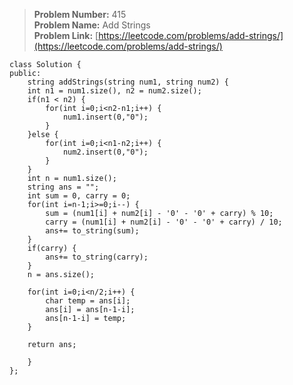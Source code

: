 > **Problem Number:** 415 <br>
> **Problem Name:** Add Strings <br>
> **Problem Link:** [https://leetcode.com/problems/add-strings/](https://leetcode.com/problems/add-strings/) <br>

    class Solution {
    public:
        string addStrings(string num1, string num2) {
        int n1 = num1.size(), n2 = num2.size();
        if(n1 < n2) {
            for(int i=0;i<n2-n1;i++) {
                num1.insert(0,"0");
            }
        }else {
            for(int i=0;i<n1-n2;i++) {
                num2.insert(0,"0");
            }
        }
        int n = num1.size();
        string ans = "";
        int sum = 0, carry = 0;
        for(int i=n-1;i>=0;i--) {
            sum = (num1[i] + num2[i] - '0' - '0' + carry) % 10;
            carry = (num1[i] + num2[i] - '0' - '0' + carry) / 10;
            ans+= to_string(sum);
        }
        if(carry) {
            ans+= to_string(carry);
        }
        n = ans.size();

        for(int i=0;i<n/2;i++) {
            char temp = ans[i];
            ans[i] = ans[n-1-i];
            ans[n-1-i] = temp;
        }

        return ans;

        }
    };